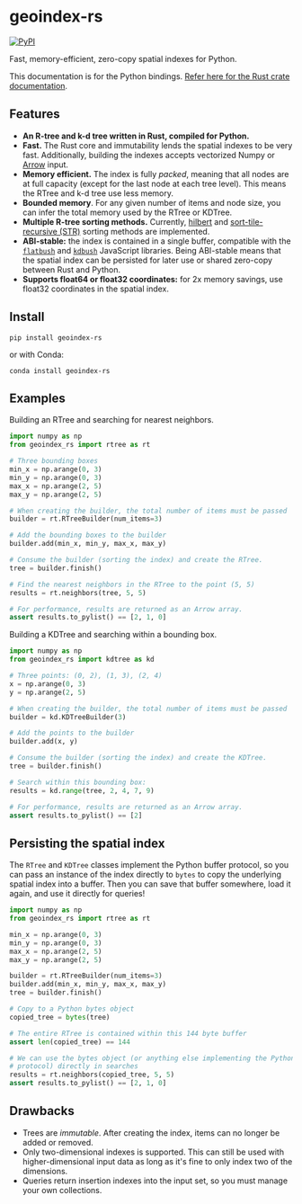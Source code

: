 # geoindex-rs

[![PyPI][pypi_badge]][pypi_link]

[pypi_badge]: https://badge.fury.io/py/geoindex-rs.svg
[pypi_link]: https://pypi.org/project/geoindex-rs/

Fast, memory-efficient, zero-copy spatial indexes for Python.

This documentation is for the Python bindings. [Refer here for the Rust crate documentation](https://docs.rs/geo-index).

## Features

- **An R-tree and k-d tree written in Rust, compiled for Python.**
- **Fast.** The Rust core and immutability lends the spatial indexes to be very fast. Additionally, building the indexes accepts vectorized Numpy or [Arrow](https://arrow.apache.org/) input.
- **Memory efficient.** The index is fully _packed_, meaning that all nodes are at full capacity (except for the last node at each tree level). This means the RTree and k-d tree use less memory.
- **Bounded memory**. For any given number of items and node size, you can infer the total memory used by the RTree or KDTree.
- **Multiple R-tree sorting methods.** Currently, [hilbert](https://en.wikipedia.org/wiki/Hilbert_R-tree) and [sort-tile-recursive (STR)](https://ia600900.us.archive.org/27/items/nasa_techdoc_19970016975/19970016975.pdf) sorting methods are implemented.
- **ABI-stable:** the index is contained in a single buffer, compatible with the [`flatbush`](https://github.com/mourner/flatbush) and [`kdbush`](https://github.com/mourner/kdbush) JavaScript libraries. Being ABI-stable means that the spatial index can be persisted for later use or shared zero-copy between Rust and Python.
- **Supports float64 or float32 coordinates:** for 2x memory savings, use float32 coordinates in the spatial index.

## Install

```
pip install geoindex-rs
```

or with Conda:

```
conda install geoindex-rs
```

## Examples

Building an RTree and searching for nearest neighbors.

```py
import numpy as np
from geoindex_rs import rtree as rt

# Three bounding boxes
min_x = np.arange(0, 3)
min_y = np.arange(0, 3)
max_x = np.arange(2, 5)
max_y = np.arange(2, 5)

# When creating the builder, the total number of items must be passed
builder = rt.RTreeBuilder(num_items=3)

# Add the bounding boxes to the builder
builder.add(min_x, min_y, max_x, max_y)

# Consume the builder (sorting the index) and create the RTree.
tree = builder.finish()

# Find the nearest neighbors in the RTree to the point (5, 5)
results = rt.neighbors(tree, 5, 5)

# For performance, results are returned as an Arrow array.
assert results.to_pylist() == [2, 1, 0]
```

Building a KDTree and searching within a bounding box.

```py
import numpy as np
from geoindex_rs import kdtree as kd

# Three points: (0, 2), (1, 3), (2, 4)
x = np.arange(0, 3)
y = np.arange(2, 5)

# When creating the builder, the total number of items must be passed
builder = kd.KDTreeBuilder(3)

# Add the points to the builder
builder.add(x, y)

# Consume the builder (sorting the index) and create the KDTree.
tree = builder.finish()

# Search within this bounding box:
results = kd.range(tree, 2, 4, 7, 9)

# For performance, results are returned as an Arrow array.
assert results.to_pylist() == [2]
```

## Persisting the spatial index

The `RTree` and `KDTree` classes implement the Python buffer protocol, so you
can pass an instance of the index directly to `bytes` to copy the underlying
spatial index into a buffer. Then you can save that buffer somewhere, load it
again, and use it directly for queries!

```py
import numpy as np
from geoindex_rs import rtree as rt

min_x = np.arange(0, 3)
min_y = np.arange(0, 3)
max_x = np.arange(2, 5)
max_y = np.arange(2, 5)

builder = rt.RTreeBuilder(num_items=3)
builder.add(min_x, min_y, max_x, max_y)
tree = builder.finish()

# Copy to a Python bytes object
copied_tree = bytes(tree)

# The entire RTree is contained within this 144 byte buffer
assert len(copied_tree) == 144

# We can use the bytes object (or anything else implementing the Python buffer
# protocol) directly in searches
results = rt.neighbors(copied_tree, 5, 5)
assert results.to_pylist() == [2, 1, 0]
```

## Drawbacks

- Trees are _immutable_. After creating the index, items can no longer be added or removed.
- Only two-dimensional indexes is supported. This can still be used with higher-dimensional input data as long as it's fine to only index two of the dimensions.
- Queries return insertion indexes into the input set, so you must manage your own collections.
